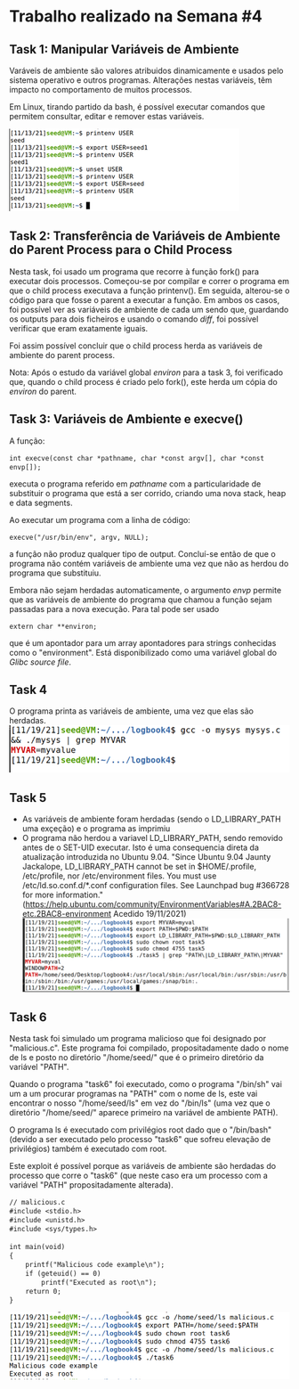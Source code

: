 # Trabalho realizado na Semana #4

## Task 1: Manipular Variáveis de Ambiente
Varáveis de ambiente são valores atribuidos dinamicamente e usados pelo sistema operativo e outros programas. Alterações nestas variáveis, têm impacto no comportamento de muitos processos.

Em Linux, tirando partido da bash, é possível executar comandos que permitem consultar, editar e remover estas variáveis.

![Exemplo de manipulação de Variáveis de Ambiente](/Images/LB4-T1.png)

## Task 2: Transferência de Variáveis de Ambiente do Parent Process para o Child Process
Nesta task, foi usado um programa que recorre à função fork() para executar dois processos. Começou-se por compilar e correr o programa em que o child process executava a função printenv(). Em seguida, alterou-se o código para que fosse o parent a executar a função. Em ambos os casos, foi possível ver as variáveis de ambiente de cada um sendo que, guardando os outputs para dois ficheiros 
e usando o comando _diff_, foi possível verificar que eram exatamente iguais.

Foi assim possível concluir que o child process herda as variáveis de ambiente do parent process.

Nota: Após o estudo da variável global _environ_ para a task 3, foi verificado que, quando o child process é criado pelo fork(), este herda um cópia do _environ_ do parent.  

## Task 3: Variáveis de Ambiente e execve()
A função:
```
int execve(const char *pathname, char *const argv[], char *const envp[]);
```
executa o programa referido em _pathname_ com a particularidade de substituir o programa que está a ser corrido, criando uma nova stack, heap e data segments.

Ao executar um programa com a linha de código:
```
execve("/usr/bin/env", argv, NULL);
```
a função não produz qualquer tipo de output. Concluí-se então de que o programa não contém variáveis de ambiente uma vez que não as herdou do programa que substituiu.

Embora não sejam herdadas automaticamente, o argumento _envp_ permite que as variáveis de ambiente do programa que chamou a função sejam passadas para a nova execução. Para tal pode ser usado
```
extern char **environ;
```
que é um apontador para um array apontadores para strings conhecidas como o "environment". Está disponibilizado como uma variável global do _Glibc source file_.

## Task 4
O programa printa as variáveis de ambiente, uma vez que elas são herdadas. 
![Task4](/Images/LB4-T4.png)

## Task 5
* As variáveis de ambiente foram herdadas (sendo o LD_LIBRARY_PATH uma exçeção) e o programa as imprimiu
* O programa não herdou a variavel LD_LIBRARY_PATH, sendo removido antes de o SET-UID executar. Isto é uma consequencia direta da atualização introduzida no Ubuntu 9.04.
"Since Ubuntu 9.04 Jaunty Jackalope, LD_LIBRARY_PATH cannot be set in $HOME/.profile, /etc/profile, nor /etc/environment files. You must use /etc/ld.so.conf.d/*.conf configuration files. See Launchpad bug #366728 for more information." (https://help.ubuntu.com/community/EnvironmentVariables#A.2BAC8-etc.2BAC8-environment Acedido 19/11/2021)
![Task5](/Images/LB4-T5.png)


## Task 6
Nesta task foi simulado um programa malicioso que foi designado por "malicious.c". Este programa foi compilado, propositadamente dado o nome de ls e posto no diretório "/home/seed/" que é o primeiro diretório da variável "PATH".

Quando o programa "task6" foi executado, como o programa "/bin/sh" vai um a um procurar programas na "PATH" com o nome de ls, este vai encontrar o nosso "/home/seed/ls" em vez do "/bin/ls" (uma vez que o diretório "/home/seed/" aparece primeiro na variável de ambiente PATH).

O programa ls é executado com privilégios root dado que o "/bin/bash" (devido a ser executado pelo processo "task6" que sofreu elevação de privilégios) também é executado com root.

Este exploit é possível porque as variáveis de ambiente são herdadas do processo que corre o "task6" (que neste caso era um processo com a variável "PATH" propositadamente alterada).
```
// malicious.c
#include <stdio.h>
#include <unistd.h>
#include <sys/types.h>

int main(void)
{
    printf("Malicious code example\n");
    if (geteuid() == 0)
        printf("Executed as root\n");
    return 0;
}
```

![Task6](/Images/LB4-T6.png)
